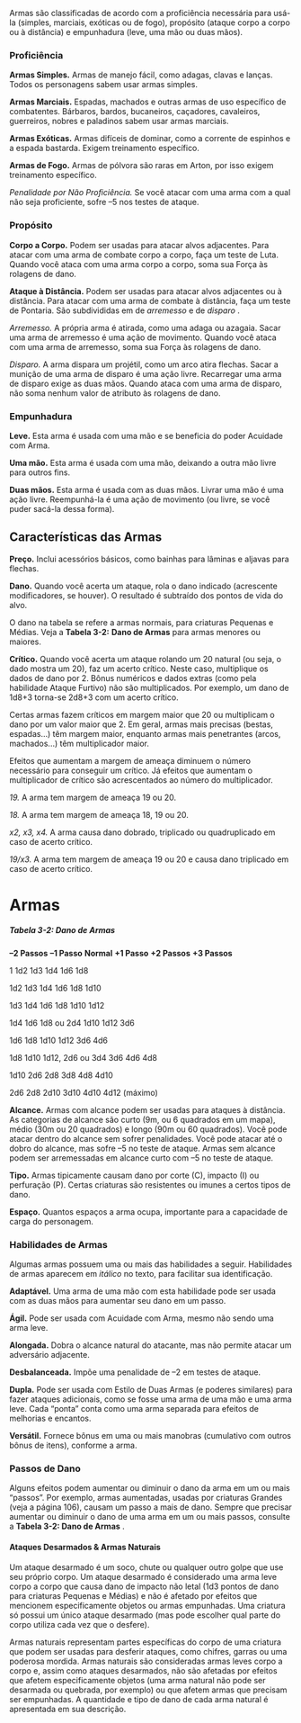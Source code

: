 
Armas são classificadas de acordo com a proficiência necessária para usá-la (simples, marciais,
exóticas ou de fogo), propósito (ataque corpo a corpo
ou à distância) e empunhadura (leve, uma mão ou
duas mãos).
### Proficiência

**Armas Simples.** Armas de manejo fácil, como
adagas, clavas e lanças. Todos os personagens sabem
usar armas simples.

**Armas Marciais.** Espadas, machados e outras
armas de uso específico de combatentes. Bárbaros,
bardos, bucaneiros, caçadores, cavaleiros, guerreiros,
nobres e paladinos sabem usar armas marciais.

**Armas Exóticas.** Armas difíceis de dominar,
como a corrente de espinhos e a espada bastarda.
Exigem treinamento específico.

**Armas de Fogo.** Armas de pólvora são raras
em Arton, por isso exigem treinamento específico.

_Penalidade por Não Proficiência._ Se você atacar com
uma arma com a qual não seja proficiente, sofre –5
nos testes de ataque.
### Propósito

**Corpo a Corpo.** Podem ser usadas para atacar
alvos adjacentes. Para atacar com uma arma de combate corpo a corpo, faça um teste de Luta. Quando
você ataca com uma arma corpo a corpo, soma sua
Força às rolagens de dano.

**Ataque à Distância.** Podem ser usadas para
atacar alvos adjacentes ou à distância. Para atacar
com uma arma de combate à distância, faça um
teste de Pontaria. São subdivididas em de _arremesso_ 
e de _disparo_ .

_Arremesso._ A própria arma é atirada, como uma
adaga ou azagaia. Sacar uma arma de arremesso é
uma ação de movimento. Quando você ataca com
uma arma de arremesso, soma sua Força às rolagens
de dano.

_Disparo._ A arma dispara um projétil, como um
arco atira flechas. Sacar a munição de uma arma de
disparo é uma ação livre. Recarregar uma arma de
disparo exige as duas mãos. Quando ataca com uma
arma de disparo, não soma nenhum valor de atributo
às rolagens de dano.

### Empunhadura

**Leve.** Esta arma é usada com uma mão e se
beneficia do poder Acuidade com Arma.

**Uma mão.** Esta arma é usada com uma mão,
deixando a outra mão livre para outros fins.

**Duas mãos.** Esta arma é usada com as duas
mãos. Livrar uma mão é uma ação livre. Reempunhá-la é uma ação de movimento (ou livre, se você
puder sacá-la dessa forma).
## Características das Armas

**Preço.** Inclui acessórios básicos, como bainhas
para lâminas e aljavas para flechas.

**Dano.** Quando você acerta um ataque, rola o
dano indicado (acrescente modificadores, se houver).
O resultado é subtraído dos pontos de vida do alvo.

O dano na tabela se refere a armas normais, para
criaturas Pequenas e Médias. Veja a **Tabela 3-2:**
**Dano de Armas** para armas menores ou maiores.

**Crítico.** Quando você acerta um ataque
rolando um 20 natural (ou seja, o dado mostra um
20), faz um acerto crítico. Neste caso, multiplique
os dados de dano por 2. Bônus numéricos e dados
extras (como pela habilidade Ataque Furtivo) não
são multiplicados. Por exemplo, um dano de 1d8+3
torna-se 2d8+3 com um acerto crítico.

Certas armas fazem críticos em margem maior
que 20 ou multiplicam o dano por um valor maior que
2. Em geral, armas mais precisas (bestas, espadas...)
têm margem maior, enquanto armas mais penetrantes
(arcos, machados...) têm multiplicador maior.

Efeitos que aumentam a margem de ameaça
diminuem o número necessário para conseguir um
crítico. Já efeitos que aumentam o multiplicador de
crítico são acrescentados ao número do multiplicador.

_19._ A arma tem margem de ameaça 19 ou 20.

_18._ A arma tem margem de ameaça 18, 19 ou 20.

_x2, x3, x4._ A arma causa dano dobrado, triplicado
ou quadruplicado em caso de acerto crítico.

_19/x3._ A arma tem margem de ameaça 19 ou 20
e causa dano triplicado em caso de acerto crítico.

# Armas
##### Tabela 3-2: Dano de Armas

**–2 Passos** **–1 Passo** **Normal** **+1 Passo** **+2 Passos** **+3 Passos**

1 1d2 1d3 1d4 1d6 1d8

1d2 1d3 1d4 1d6 1d8 1d10

1d3 1d4 1d6 1d8 1d10 1d12

1d4 1d6 1d8 ou 2d4 1d10 1d12 3d6

1d6 1d8 1d10 1d12 3d6 4d6

1d8 1d10 1d12, 2d6 ou 3d4 3d6 4d6 4d8

1d10 2d6 2d8 3d8 4d8 4d10

2d6 2d8 2d10 3d10 4d10 4d12 (máximo)

**Alcance.** Armas com alcance podem ser
usadas para ataques à distância. As categorias de alcance são curto (9m, ou 6 quadrados em um mapa),
médio (30m ou 20 quadrados) e longo (90m ou 60
quadrados). Você pode atacar dentro do alcance sem
sofrer penalidades. Você pode atacar até o dobro do
alcance, mas sofre –5 no teste de ataque. Armas
sem alcance podem ser arremessadas em alcance
curto com –5 no teste de ataque.

**Tipo.** Armas tipicamente causam dano por corte
(C), impacto (I) ou perfuração (P). Certas criaturas
são resistentes ou imunes a certos tipos de dano.

**Espaço.** Quantos espaços a arma ocupa, importante para a capacidade de carga do personagem.

### Habilidades de Armas

Algumas armas possuem uma ou mais das habilidades a seguir. Habilidades de armas aparecem em
_itálico_ no texto, para facilitar sua identificação.

**Adaptável.** Uma arma de uma mão com esta
habilidade pode ser usada com as duas mãos para
aumentar seu dano em um passo.

**Ágil.** Pode ser usada com Acuidade com Arma,
mesmo não sendo uma arma leve.

**Alongada.** Dobra o alcance natural do atacante, mas não permite atacar um adversário adjacente.

**Desbalanceada.** Impõe uma penalidade de
–2 em testes de ataque.

**Dupla.** Pode ser usada com Estilo de Duas
Armas (e poderes similares) para fazer ataques
adicionais, como se fosse uma arma de uma mão e
uma arma leve. Cada “ponta” conta como uma arma
separada para efeitos de melhorias e encantos.

**Versátil.** Fornece bônus em uma ou mais
manobras (cumulativo com outros bônus de itens),
conforme a arma.

### Passos de Dano

Alguns efeitos podem aumentar ou diminuir o
dano da arma em um ou mais “passos”. Por exemplo,
armas aumentadas, usadas por criaturas Grandes
(veja a página 106), causam um passo a mais de
dano. Sempre que precisar aumentar ou diminuir o
dano de uma arma em um ou mais passos, consulte
a **Tabela 3-2: Dano de Armas** .

#### Ataques Desarmados & Armas Naturais

Um ataque desarmado é um soco, chute
ou qualquer outro golpe que use seu
próprio corpo. Um ataque desarmado é
considerado uma arma leve corpo a corpo
que causa dano de impacto não letal (1d3
pontos de dano para criaturas Pequenas
e Médias) e não é afetado por efeitos
que mencionem especificamente objetos
ou armas empunhadas. Uma criatura só
possui um único ataque desarmado (mas
pode escolher qual parte do corpo utiliza
cada vez que o desfere).

Armas naturais representam partes
específicas do corpo de uma criatura que
podem ser usadas para desferir ataques,
como chifres, garras ou uma poderosa
mordida. Armas naturais são consideradas
armas leves corpo a corpo e, assim como
ataques desarmados, não são afetadas por
efeitos que afetem especificamente objetos
(uma arma natural não pode ser desarmada
ou quebrada, por exemplo) ou que afetem
armas que precisam ser empunhadas. A
quantidade e tipo de dano de cada arma
natural é apresentada em sua descrição.
